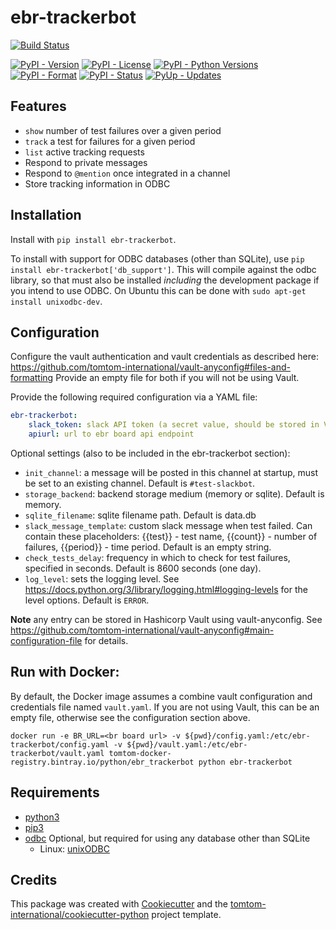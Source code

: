 # ebr-trackerbot

[![Build Status](https://dev.azure.com/tomtomweb/tomtomweb/_apis/build/status/GitHub-TomTom-International/?branchName=master)](https://dev.azure.com/tomtomweb/GitHub-TomTom-International/_build/latest?definitionId=5&branchName=master)

[![PyPI - Version](https://img.shields.io/pypi/v/ebr-trackerbot.svg)](https://pypi.org/project/ebr-trackerbot/)
[![PyPI - License](https://img.shields.io/pypi/l/ebr-trackerbot.svg)](https://pypi.org/project/ebr-trackerbot/)
[![PyPI - Python Versions](https://img.shields.io/pypi/pyversions/ebr-trackerbot.svg)](https://pypi.org/project/ebr-trackerbot/)
[![PyPI - Format](https://img.shields.io/pypi/format/ebr-trackerbot.svg)](https://pypi.org/project/ebr-trackerbot/)
[![PyPI - Status](https://img.shields.io/pypi/status/ebr-trackerbot.svg)](https://pypi.org/project/ebr-trackerbot/)
[![PyUp - Updates](https://pyup.io/repos/github/tomtom-international/ebr-trackerbot/shield.svg)](https://pyup.io/repos/github/tomtom-international/ebr-trackerbot/)

## Features

* `show` number of test failures over a given period
* `track` a test for failures for a given period
* `list` active tracking requests
* Respond to private messages
* Respond to `@mention` once integrated in a channel
* Store tracking information in ODBC

## Installation

Install with `pip install ebr-trackerbot`.

To install with support for ODBC databases (other than SQLite), use `pip install ebr-trackerbot['db_support']`. This will compile against the odbc
library, so that must also be installed *including* the development package if you intend to use ODBC. On Ubuntu this can be done with
`sudo apt-get install unixodbc-dev`.

## Configuration

Configure the vault authentication and vault credentials as described here: https://github.com/tomtom-international/vault-anyconfig#files-and-formatting
Provide an empty file for both if you will not be using Vault.

Provide the following required configuration via a YAML file:

```yaml
ebr-trackerbot:
    slack_token: slack API token (a secret value, should be stored in Vault)
    apiurl: url to ebr board api endpoint
```

Optional settings (also to be included in the ebr-trackerbot section):

* `init_channel`: a message will be posted in this channel at startup, must be set to an existing channel. Default is `#test-slackbot`.
* `storage_backend`: backend storage medium (memory or sqlite). Default is memory.
* `sqlite_filename`: sqlite filename path. Default is data.db
* `slack_message_template`: custom slack message when test failed. Can contain these placeholders: {{test}} - test name, {{count}} - number of failures, {{period}} - time period. Default is an empty string.
* `check_tests_delay`: frequency in which to check for test failures, specified in seconds. Default is 8600 seconds (one day).
* `log_level`: sets the logging level. See https://docs.python.org/3/library/logging.html#logging-levels for the level options. Default is `ERROR`.

**Note** any entry can be stored in Hashicorp Vault using vault-anyconfig. See https://github.com/tomtom-international/vault-anyconfig#main-configuration-file
for details.


## Run with Docker:

By default, the Docker image assumes a combine vault configuration and credentials file named `vault.yaml`. If you are not using Vault, this can be an
empty  file, otherwise see the configuration section above.

`docker run -e BR_URL=<br board url> -v ${pwd}/config.yaml:/etc/ebr-trackerbot/config.yaml -v ${pwd}/vault.yaml:/etc/ebr-trackerbot/vault.yaml tomtom-docker-registry.bintray.io/python/ebr_trackerbot python ebr-trackerbot`


## Requirements

* [python3](https://www.python.org/downloads)
* [pip3](https://pip.pypa.io/en/stable/installing)
* [odbc](https://en.wikipedia.org/wiki/Open_Database_Connectivity) Optional, but required for using any database other than SQLite
    * Linux: [unixODBC](http://www.unixodbc.org/)

## Credits

This package was created with [Cookiecutter](https://github.com/cookiecutter/cookiecutter) and the [tomtom-international/cookiecutter-python](https://github.com/tomtom-international/cookiecutter-python) project template.
